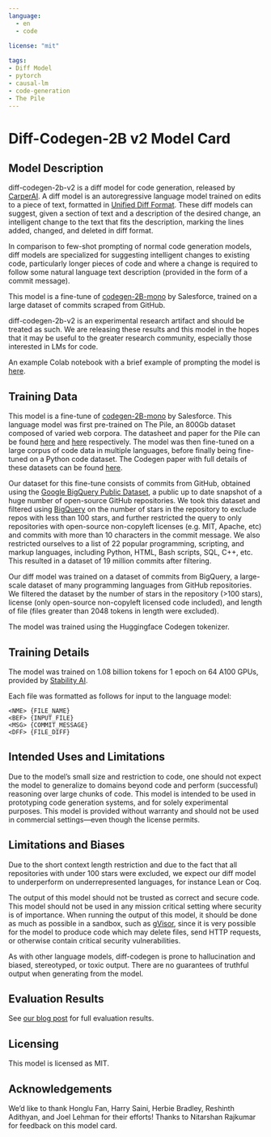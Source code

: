 ```yaml
---
language: 
  - en
  - code
  
license: "mit"

tags:
- Diff Model
- pytorch
- causal-lm
- code-generation
- The Pile
---
```


# Diff-Codegen-2B v2 Model Card

## Model Description

diff-codegen-2b-v2 is a diff model for code generation, released by [CarperAI](http://carper.ai/). A diff model is an autoregressive language model trained on edits to a piece of text, formatted in [Unified Diff Format](https://en.wikipedia.org/wiki/Diff#Unified_format). These diff models can suggest, given a section of text and a description of the desired change, an intelligent change to the text that fits the description, marking the lines added, changed, and deleted in diff format.

In comparison to few-shot prompting of normal code generation models, diff models are specialized for suggesting intelligent changes to existing code, particularly longer pieces of code and where a change is required to follow some natural language text description (provided in the form of a commit message).

This model is a fine-tune of [codegen-2B-mono](https://huggingface.co/Salesforce/codegen-2B-mono) by Salesforce, trained on a large dataset of commits scraped from GitHub.

diff-codegen-2b-v2 is an experimental research artifact and should be treated as such. We are releasing these results and this model in the hopes that it may be useful to the greater research community, especially those interested in LMs for code.

An example Colab notebook with a brief example of prompting the model is [here](https://colab.research.google.com/drive/1ySm6HYvALerDiGmk6g3pDz68V7fAtrQH#scrollTo=thvzNpmahNNx).

## Training Data

This model is a fine-tune of [codegen-2B-mono](https://huggingface.co/Salesforce/codegen-2B-mono) by Salesforce. This language model was first pre-trained on The Pile, an 800Gb dataset composed of varied web corpora. The datasheet and paper for the Pile can be found [here](https://arxiv.org/abs/2201.07311) and [here](https://arxiv.org/abs/2101.00027) respectively. The model was then fine-tuned on a large corpus of code data in multiple languages, before finally being fine-tuned on a Python code dataset. The Codegen paper with full details of these datasets can be found [here](https://arxiv.org/abs/2203.13474).

Our dataset for this fine-tune consists of commits from GitHub, obtained using the [Google BigQuery Public Dataset](https://cloud.google.com/blog/topics/public-datasets/github-on-bigquery-analyze-all-the-open-source-code), a public up to date snapshot of a huge number of open-source GitHub repositories. We took this dataset and filtered using [BigQuery](https://console.cloud.google.com/marketplace/details/github/github-repos) on the number of stars in the repository to exclude repos with less than 100 stars, and further restricted the query to only repositories with open-source non-copyleft licenses (e.g. MIT, Apache, etc) and commits with more than 10 characters in the commit message. We also restricted ourselves to a list of 22 popular programming, scripting, and markup languages, including Python, HTML, Bash scripts, SQL, C++, etc. This resulted in a dataset of 19 million commits after filtering.

Our diff model was trained on a dataset of commits from BigQuery, a large-scale dataset of many programming languages from GitHub repositories. We filtered the dataset by the number of stars in the repository (>100 stars), license (only open-source non-copyleft licensed code included), and length of file (files greater than 2048 tokens in length were excluded).

The model was trained using the Huggingface Codegen tokenizer.

## Training Details

The model was trained on 1.08 billion tokens for 1 epoch on 64 A100 GPUs, provided by [Stability AI](https://stability.ai/).

Each file was formatted as follows for input to the language model:

```
<NME> {FILE_NAME}
<BEF> {INPUT_FILE}
<MSG> {COMMIT_MESSAGE}
<DFF> {FILE_DIFF}
```

## Intended Uses and Limitations

Due to the model’s small size and restriction to code, one should not expect the model to generalize to domains beyond code and perform (successful) reasoning over large chunks of code. This model is intended to be used in prototyping code generation systems, and for solely experimental purposes. This model is provided without warranty and should not be used in commercial settings—even though the license permits.

## Limitations and Biases

Due to the short context length restriction and due to the fact that all repositories with under 100 stars were excluded, we expect our diff model to underperform on underrepresented languages, for instance Lean or Coq.

The output of this model should not be trusted as correct and secure code. This model should not be used in any mission critical setting where security is of importance. When running the output of this model, it should be done as much as possible in a sandbox, such as [gVisor](https://gvisor.dev), since it is very possible for the model to produce code which may delete files, send HTTP requests, or otherwise contain critical security vulnerabilities.

As with other language models, diff-codegen is prone to hallucination and biased, stereotyped, or toxic output. There are no guarantees of truthful output when generating from the model.

## Evaluation Results

See [our blog post](https://carper.ai/diff-model) for full evaluation results.

## Licensing

This model is licensed as MIT.

## Acknowledgements

We’d like to thank Honglu Fan, Harry Saini, Herbie Bradley, Reshinth Adithyan, and Joel Lehman for their efforts! Thanks to Nitarshan Rajkumar for feedback on this model card.
